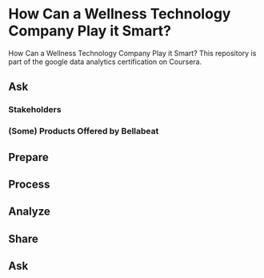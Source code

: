 # How Can a Wellness Technology Company Play it Smart?
How Can a Wellness Technology Company Play it Smart? This repository is part of the google data analytics certification on Coursera. 

## Ask
### Stakeholders

### (Some) Products Offered by Bellabeat

## Prepare

## Process

## Analyze

## Share

## Ask
